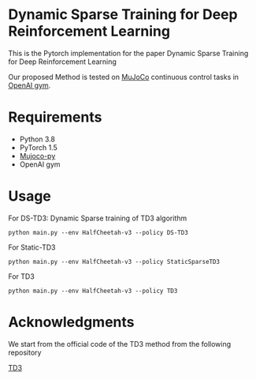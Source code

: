 # Dynamic Sparse Training for Deep Reinforcement Learning

This is the Pytorch implementation for the paper Dynamic Sparse Training for Deep Reinforcement Learning

Our proposed Method is tested on [MuJoCo](http://www.mujoco.org/) continuous control tasks in [OpenAI gym](https://github.com/openai/gym).

# Requirements
* Python 3.8
* PyTorch 1.5
* [Mujoco-py](https://github.com/openai/mujoco-py) 
* OpenAI gym

# Usage

For DS-TD3: Dynamic Sparse training of TD3 algorithm 
```
python main.py --env HalfCheetah-v3 --policy DS-TD3
```

For Static-TD3
```
python main.py --env HalfCheetah-v3 --policy StaticSparseTD3
```

For TD3
```
python main.py --env HalfCheetah-v3 --policy TD3
```

# Acknowledgments
We start from the official code of the TD3 method from the following repository

[TD3](https://github.com/sfujim/TD3)
